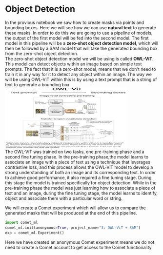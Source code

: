 # Object Detection
In the provious notebook we saw how to create masks via points and bounding boxes. Here we will see how we can use **natural text** to generate these masks. In order to do this we are going to use a pipeline of models, the output of the first model will be fed into the second model. The first model in this pipeline will be a **zero-shot object detection model**, which will then be followed by a SAM model that will take the generated bounding box from the zero-shot object detection.<br>
The zero-shot object detection model we will be using is called **OWL-ViT**. This model can detect objects within an image based on simple text prompts. The fact that it is a zero-shot model, means that we don't need to train it in any way for it to detect any object within an image. The way we will be using OWL-ViT within this is by using a text prompt that is a string of text to generate a bounding box.<br>
<img src="Images/owlvit.png" width="400" height="200"><br>
The OWL-ViT was trained on two tasks, one pre-training phase and a second fine tuning phase. In the pre-training phase,the model learns to associate an image with a piece of text using a technique that leverages contrastive loss, and this process allows the OWL-ViT model to develop a strong understanding of both an image and its corresponding text. In order to achieve good performance, it also required a fine tuning stage. During this stage the model is trained specifically for object detection. While in the pre-training phase the model was just learning how to associate a piece of text and an image, during the fine tuning stage, the model learns to identify, object and associate them with a particular word or string.<br>

We will create a Comet experiment which will allow us to compare the generated masks that will be produced at the end of this pipeline.
```python
import comet_ml
comet_ml.init(anonymous=True, project_name="3: OWL-ViT + SAM")
exp = comet_ml.Experiment()
```
Here we have created an anonymous Comet experiment means we do not need to create a Comet account to get access to the Comet functionality.
